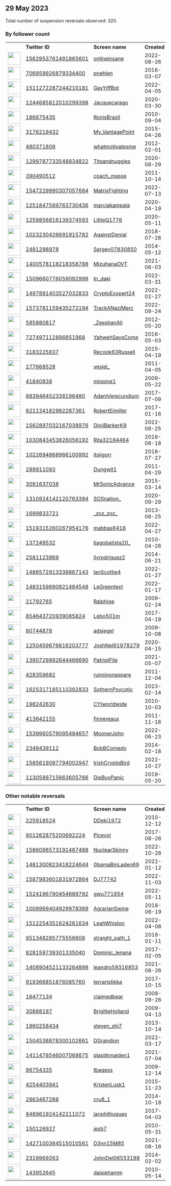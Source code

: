 
## 29 May 2023
Total number of suspension reversals observed: 320.

### By follower count
<table><tr><th></th><th align="left">Twitter ID</th><th align="left">Screen name</th>
<th align="left">Created</th><th align="left">Status</th><th align="left">Suspended</th><th align="left">Followers</th>
<tr><td><a href="https://pbs.twimg.com/profile_images/1566254807391899648/li8AG-mb_normal.jpg"><img src="https://pbs.twimg.com/profile_images/1566254807391899648/li8AG-mb_normal.jpg" width="40px" height="40px" align="center"/></a></td><td><a href="https://twitter.com/intent/user?user_id=1562953761491865601">1562953761491865601</a></td><td><a href="https://twitter.com/onlineinsane">onlineinsane</a></td><td>2022-08-26</td><td align="center"></td><td>2023-03-29</td><td>82943</td></tr>
<tr><td><a href="https://pbs.twimg.com/profile_images/738763172119646208/8dMk8M4N_normal.jpg"><img src="https://pbs.twimg.com/profile_images/738763172119646208/8dMk8M4N_normal.jpg" width="40px" height="40px" align="center"/></a></td><td><a href="https://twitter.com/intent/user?user_id=706959926879334400">706959926879334400</a></td><td><a href="https://twitter.com/pnehlen">pnehlen</a></td><td>2016-03-07</td><td align="center"></td><td></td><td>51172</td></tr>
<tr><td><a href="https://pbs.twimg.com/profile_images/1512173238536732678/B6b8BQ_b_normal.jpg"><img src="https://pbs.twimg.com/profile_images/1512173238536732678/B6b8BQ_b_normal.jpg" width="40px" height="40px" align="center"/></a></td><td><a href="https://twitter.com/intent/user?user_id=1511272287244210181">1511272287244210181</a></td><td><a href="https://twitter.com/GayYiffBot">GayYiffBot</a></td><td>2022-04-05</td><td align="center"></td><td>2023-05-22</td><td>15900</td></tr>
<tr><td><a href="https://pbs.twimg.com/profile_images/1429988240673624064/mev0-yAr_normal.jpg"><img src="https://pbs.twimg.com/profile_images/1429988240673624064/mev0-yAr_normal.jpg" width="40px" height="40px" align="center"/></a></td><td><a href="https://twitter.com/intent/user?user_id=1244685812010299398">1244685812010299398</a></td><td><a href="https://twitter.com/Jacquecarago">Jacquecarago</a></td><td>2020-03-30</td><td align="center"></td><td>2022-06-17</td><td>13384</td></tr>
<tr><td><a href="https://pbs.twimg.com/profile_images/1467972106717736971/_y63R2mN_normal.jpg"><img src="https://pbs.twimg.com/profile_images/1467972106717736971/_y63R2mN_normal.jpg" width="40px" height="40px" align="center"/></a></td><td><a href="https://twitter.com/intent/user?user_id=186675435">186675435</a></td><td><a href="https://twitter.com/RonisBrazil">RonisBrazil</a></td><td>2010-09-04</td><td align="center"></td><td>2022-12-02</td><td>13381</td></tr>
<tr><td><a href="https://pbs.twimg.com/profile_images/1667191496997744640/h90Y10ve_normal.jpg"><img src="https://pbs.twimg.com/profile_images/1667191496997744640/h90Y10ve_normal.jpg" width="40px" height="40px" align="center"/></a></td><td><a href="https://twitter.com/intent/user?user_id=3176219432">3176219432</a></td><td><a href="https://twitter.com/My_VantagePoint">My_VantagePoint</a></td><td>2015-04-26</td><td align="center"></td><td>2023-03-10</td><td>13018</td></tr>
<tr><td><a href="https://pbs.twimg.com/profile_images/826616765547425792/BWm61MBV_normal.jpg"><img src="https://pbs.twimg.com/profile_images/826616765547425792/BWm61MBV_normal.jpg" width="40px" height="40px" align="center"/></a></td><td><a href="https://twitter.com/intent/user?user_id=480371809">480371809</a></td><td><a href="https://twitter.com/whatmotivatesme">whatmotivatesme</a></td><td>2012-02-01</td><td align="center"></td><td>2023-03-27</td><td>12911</td></tr>
<tr><td><a href="https://pbs.twimg.com/profile_images/1358108063081848832/w1IhbFG1_normal.jpg"><img src="https://pbs.twimg.com/profile_images/1358108063081848832/w1IhbFG1_normal.jpg" width="40px" height="40px" align="center"/></a></td><td><a href="https://twitter.com/intent/user?user_id=1299787733548834822">1299787733548834822</a></td><td><a href="https://twitter.com/Titsandnuggies">Titsandnuggies</a></td><td>2020-08-29</td><td align="center"></td><td></td><td>11505</td></tr>
<tr><td><a href="https://pbs.twimg.com/profile_images/1587322006/Coach_normal.jpg"><img src="https://pbs.twimg.com/profile_images/1587322006/Coach_normal.jpg" width="40px" height="40px" align="center"/></a></td><td><a href="https://twitter.com/intent/user?user_id=390490512">390490512</a></td><td><a href="https://twitter.com/coach_masse">coach_masse</a></td><td>2011-10-14</td><td align="center"></td><td></td><td>11345</td></tr>
<tr><td><a href="https://pbs.twimg.com/profile_images/1607864015547408386/jQ6GqiPr_normal.jpg"><img src="https://pbs.twimg.com/profile_images/1607864015547408386/jQ6GqiPr_normal.jpg" width="40px" height="40px" align="center"/></a></td><td><a href="https://twitter.com/intent/user?user_id=1547229990307057664">1547229990307057664</a></td><td><a href="https://twitter.com/MatrixFighting">MatrixFighting</a></td><td>2022-07-13</td><td align="center"></td><td>2023-03-26</td><td>10559</td></tr>
<tr><td><a href="https://pbs.twimg.com/profile_images/1288552079351599104/aR55rsma_normal.jpg"><img src="https://pbs.twimg.com/profile_images/1288552079351599104/aR55rsma_normal.jpg" width="40px" height="40px" align="center"/></a></td><td><a href="https://twitter.com/intent/user?user_id=1251847599763730436">1251847599763730436</a></td><td><a href="https://twitter.com/marciakampala">marciakampala</a></td><td>2020-04-19</td><td align="center"></td><td>2022-07-13</td><td>10367</td></tr>
<tr><td><a href="https://pbs.twimg.com/profile_images/1663143478539190273/cyI_2vMW_normal.jpg"><img src="https://pbs.twimg.com/profile_images/1663143478539190273/cyI_2vMW_normal.jpg" width="40px" height="40px" align="center"/></a></td><td><a href="https://twitter.com/intent/user?user_id=1259856816139374593">1259856816139374593</a></td><td><a href="https://twitter.com/LittleQ1776">LittleQ1776</a></td><td>2020-05-11</td><td align="center"></td><td></td><td>9474</td></tr>
<tr><td><a href="https://pbs.twimg.com/profile_images/1041373962083749889/z4ZinKCs_normal.jpg"><img src="https://pbs.twimg.com/profile_images/1041373962083749889/z4ZinKCs_normal.jpg" width="40px" height="40px" align="center"/></a></td><td><a href="https://twitter.com/intent/user?user_id=1023230426691915782">1023230426691915782</a></td><td><a href="https://twitter.com/AgainstDenial">AgainstDenial</a></td><td>2018-07-28</td><td align="center"></td><td></td><td>9015</td></tr>
<tr><td><a href="https://pbs.twimg.com/profile_images/1620102605648105479/hvtT8xgi_normal.jpg"><img src="https://pbs.twimg.com/profile_images/1620102605648105479/hvtT8xgi_normal.jpg" width="40px" height="40px" align="center"/></a></td><td><a href="https://twitter.com/intent/user?user_id=2491298978">2491298978</a></td><td><a href="https://twitter.com/Sergey07830850">Sergey07830850</a></td><td>2014-05-12</td><td align="center"></td><td>2023-02-28</td><td>8987</td></tr>
<tr><td><a href="https://pbs.twimg.com/profile_images/1668651711639048194/glZfsgE6_normal.jpg"><img src="https://pbs.twimg.com/profile_images/1668651711639048194/glZfsgE6_normal.jpg" width="40px" height="40px" align="center"/></a></td><td><a href="https://twitter.com/intent/user?user_id=1400578118218358788">1400578118218358788</a></td><td><a href="https://twitter.com/MizuhanaOVT">MizuhanaOVT</a></td><td>2021-06-03</td><td align="center"></td><td>2023-04-20</td><td>6801</td></tr>
<tr><td><a href="https://pbs.twimg.com/profile_images/1646855618337165312/4N1ZNlSg_normal.jpg"><img src="https://pbs.twimg.com/profile_images/1646855618337165312/4N1ZNlSg_normal.jpg" width="40px" height="40px" align="center"/></a></td><td><a href="https://twitter.com/intent/user?user_id=1509660776059092998">1509660776059092998</a></td><td><a href="https://twitter.com/tn_daki">tn_daki</a></td><td>2022-03-31</td><td align="center"></td><td>2023-04-26</td><td>6200</td></tr>
<tr><td><a href="https://pbs.twimg.com/profile_images/1640661771328299013/geZB6VxJ_normal.jpg"><img src="https://pbs.twimg.com/profile_images/1640661771328299013/geZB6VxJ_normal.jpg" width="40px" height="40px" align="center"/></a></td><td><a href="https://twitter.com/intent/user?user_id=1497891403527032833">1497891403527032833</a></td><td><a href="https://twitter.com/CryptoExxpert24">CryptoExxpert24</a></td><td>2022-02-27</td><td align="center"></td><td>2023-05-27</td><td>5621</td></tr>
<tr><td><a href="https://pbs.twimg.com/profile_images/1573781896533872641/w9Gz4v09_normal.jpg"><img src="https://pbs.twimg.com/profile_images/1573781896533872641/w9Gz4v09_normal.jpg" width="40px" height="40px" align="center"/></a></td><td><a href="https://twitter.com/intent/user?user_id=1573781159435272194">1573781159435272194</a></td><td><a href="https://twitter.com/TrackANaziMerc">TrackANaziMerc</a></td><td>2022-09-24</td><td align="center"></td><td>2023-01-24</td><td>5136</td></tr>
<tr><td><a href="https://pbs.twimg.com/profile_images/1104262239282974720/k4xBZNJo_normal.jpg"><img src="https://pbs.twimg.com/profile_images/1104262239282974720/k4xBZNJo_normal.jpg" width="40px" height="40px" align="center"/></a></td><td><a href="https://twitter.com/intent/user?user_id=585880817">585880817</a></td><td><a href="https://twitter.com/_ZeeshanAli">_ZeeshanAli</a></td><td>2012-05-20</td><td align="center"></td><td>2022-12-10</td><td>4892</td></tr>
<tr><td><a href="https://pbs.twimg.com/profile_images/1037710481262358528/abdhmDid_normal.jpg"><img src="https://pbs.twimg.com/profile_images/1037710481262358528/abdhmDid_normal.jpg" width="40px" height="40px" align="center"/></a></td><td><a href="https://twitter.com/intent/user?user_id=727497112896851968">727497112896851968</a></td><td><a href="https://twitter.com/YahwehSaysCome">YahwehSaysCome</a></td><td>2016-05-03</td><td align="center"></td><td></td><td>4793</td></tr>
<tr><td><a href="https://pbs.twimg.com/profile_images/883738450968682498/qlXI9vZS_normal.jpg"><img src="https://pbs.twimg.com/profile_images/883738450968682498/qlXI9vZS_normal.jpg" width="40px" height="40px" align="center"/></a></td><td><a href="https://twitter.com/intent/user?user_id=3183225837">3183225837</a></td><td><a href="https://twitter.com/Recook63Russell">Recook63Russell</a></td><td>2015-04-19</td><td align="center"></td><td>2022-11-30</td><td>4506</td></tr>
<tr><td><a href="https://pbs.twimg.com/profile_images/1645086073641480192/qvsFMlZw_normal.jpg"><img src="https://pbs.twimg.com/profile_images/1645086073641480192/qvsFMlZw_normal.jpg" width="40px" height="40px" align="center"/></a></td><td><a href="https://twitter.com/intent/user?user_id=277668528">277668528</a></td><td><a href="https://twitter.com/vesiel_">vesiel_</a></td><td>2011-04-05</td><td align="center"></td><td>2023-05-28</td><td>4238</td></tr>
<tr><td><a href="https://pbs.twimg.com/profile_images/1408514389892861952/i_Of-XZ6_normal.jpg"><img src="https://pbs.twimg.com/profile_images/1408514389892861952/i_Of-XZ6_normal.jpg" width="40px" height="40px" align="center"/></a></td><td><a href="https://twitter.com/intent/user?user_id=41840838">41840838</a></td><td><a href="https://twitter.com/miopine1">miopine1</a></td><td>2009-05-22</td><td align="center">🔒</td><td>2022-10-29</td><td>3954</td></tr>
<tr><td><a href="https://pbs.twimg.com/profile_images/1665230548116316166/BMSheGTA_normal.jpg"><img src="https://pbs.twimg.com/profile_images/1665230548116316166/BMSheGTA_normal.jpg" width="40px" height="40px" align="center"/></a></td><td><a href="https://twitter.com/intent/user?user_id=883946452338196480">883946452338196480</a></td><td><a href="https://twitter.com/AdamVerecundium">AdamVerecundium</a></td><td>2017-07-09</td><td align="center"></td><td></td><td>3728</td></tr>
<tr><td><a href="https://pbs.twimg.com/profile_images/1206955578062495745/fZhpm9aw_normal.jpg"><img src="https://pbs.twimg.com/profile_images/1206955578062495745/fZhpm9aw_normal.jpg" width="40px" height="40px" align="center"/></a></td><td><a href="https://twitter.com/intent/user?user_id=821134182982287361">821134182982287361</a></td><td><a href="https://twitter.com/RobertEimiller">RobertEimiller</a></td><td>2017-01-16</td><td align="center"></td><td>2022-07-31</td><td>3299</td></tr>
<tr><td><a href="https://pbs.twimg.com/profile_images/1639861317011136512/p8l-kYL8_normal.jpg"><img src="https://pbs.twimg.com/profile_images/1639861317011136512/p8l-kYL8_normal.jpg" width="40px" height="40px" align="center"/></a></td><td><a href="https://twitter.com/intent/user?user_id=1562897032167038976">1562897032167038976</a></td><td><a href="https://twitter.com/DiojiBarkerK9">DiojiBarkerK9</a></td><td>2022-08-25</td><td align="center"></td><td>2023-05-19</td><td>3109</td></tr>
<tr><td><a href="https://pbs.twimg.com/profile_images/1220057909373087744/7X4XU_NL_normal.jpg"><img src="https://pbs.twimg.com/profile_images/1220057909373087744/7X4XU_NL_normal.jpg" width="40px" height="40px" align="center"/></a></td><td><a href="https://twitter.com/intent/user?user_id=1030843453826056192">1030843453826056192</a></td><td><a href="https://twitter.com/Rita32184464">Rita32184464</a></td><td>2018-08-18</td><td align="center"></td><td>2023-03-14</td><td>3002</td></tr>
<tr><td><a href="https://pbs.twimg.com/profile_images/1657694395225763841/3NEBmf6f_normal.jpg"><img src="https://pbs.twimg.com/profile_images/1657694395225763841/3NEBmf6f_normal.jpg" width="40px" height="40px" align="center"/></a></td><td><a href="https://twitter.com/intent/user?user_id=1022694868966100992">1022694868966100992</a></td><td><a href="https://twitter.com/itsiigorr">itsiigorr</a></td><td>2018-07-27</td><td align="center"></td><td>2023-04-03</td><td>2621</td></tr>
<tr><td><a href="https://pbs.twimg.com/profile_images/1239298284310671371/N2AlI7u0_normal.jpg"><img src="https://pbs.twimg.com/profile_images/1239298284310671371/N2AlI7u0_normal.jpg" width="40px" height="40px" align="center"/></a></td><td><a href="https://twitter.com/intent/user?user_id=289911093">289911093</a></td><td><a href="https://twitter.com/Dungwit1">Dungwit1</a></td><td>2011-04-29</td><td align="center">👋</td><td>2022-07-12</td><td>2341</td></tr>
<tr><td><a href="https://pbs.twimg.com/profile_images/1329795411507367942/PyN4zsoq_normal.jpg"><img src="https://pbs.twimg.com/profile_images/1329795411507367942/PyN4zsoq_normal.jpg" width="40px" height="40px" align="center"/></a></td><td><a href="https://twitter.com/intent/user?user_id=3091637038">3091637038</a></td><td><a href="https://twitter.com/MrSonicAdvance">MrSonicAdvance</a></td><td>2015-03-14</td><td align="center"></td><td>2023-05-28</td><td>2082</td></tr>
<tr><td><a href="https://pbs.twimg.com/profile_images/1465922291406147585/9FZ6-yan_normal.jpg"><img src="https://pbs.twimg.com/profile_images/1465922291406147585/9FZ6-yan_normal.jpg" width="40px" height="40px" align="center"/></a></td><td><a href="https://twitter.com/intent/user?user_id=1310924142120763394">1310924142120763394</a></td><td><a href="https://twitter.com/SOSnation_">SOSnation_</a></td><td>2020-09-29</td><td align="center"></td><td>2023-04-13</td><td>2054</td></tr>
<tr><td><a href="https://pbs.twimg.com/profile_images/1662921049019764737/xC5Bp2HI_normal.jpg"><img src="https://pbs.twimg.com/profile_images/1662921049019764737/xC5Bp2HI_normal.jpg" width="40px" height="40px" align="center"/></a></td><td><a href="https://twitter.com/intent/user?user_id=1699833721">1699833721</a></td><td><a href="https://twitter.com/_zoz_zoz_">_zoz_zoz_</a></td><td>2013-08-25</td><td align="center"></td><td>2022-03-09</td><td>2047</td></tr>
<tr><td><a href="https://pbs.twimg.com/profile_images/1641884892416954370/OpW3_IRq_normal.jpg"><img src="https://pbs.twimg.com/profile_images/1641884892416954370/OpW3_IRq_normal.jpg" width="40px" height="40px" align="center"/></a></td><td><a href="https://twitter.com/intent/user?user_id=1519315260267954176">1519315260267954176</a></td><td><a href="https://twitter.com/mabbas6418">mabbas6418</a></td><td>2022-04-27</td><td align="center"></td><td>2023-05-16</td><td>1872</td></tr>
<tr><td><a href="https://pbs.twimg.com/profile_images/1508077808526020611/-n78haR1_normal.jpg"><img src="https://pbs.twimg.com/profile_images/1508077808526020611/-n78haR1_normal.jpg" width="40px" height="40px" align="center"/></a></td><td><a href="https://twitter.com/intent/user?user_id=137249532">137249532</a></td><td><a href="https://twitter.com/tiagobatista20_">tiagobatista20_</a></td><td>2010-04-26</td><td align="center"></td><td>2022-03-31</td><td>1866</td></tr>
<tr><td><a href="https://pbs.twimg.com/profile_images/1542319049408913409/qA2PVNYy_normal.jpg"><img src="https://pbs.twimg.com/profile_images/1542319049408913409/qA2PVNYy_normal.jpg" width="40px" height="40px" align="center"/></a></td><td><a href="https://twitter.com/intent/user?user_id=2581123969">2581123969</a></td><td><a href="https://twitter.com/ilyrodriguez2">ilyrodriguez2</a></td><td>2014-06-21</td><td align="center"></td><td>2022-07-09</td><td>1824</td></tr>
<tr><td><a href="https://pbs.twimg.com/profile_images/1668051237810634752/EVPtey4W_normal.jpg"><img src="https://pbs.twimg.com/profile_images/1668051237810634752/EVPtey4W_normal.jpg" width="40px" height="40px" align="center"/></a></td><td><a href="https://twitter.com/intent/user?user_id=1486572913339867143">1486572913339867143</a></td><td><a href="https://twitter.com/IanScottie4">IanScottie4</a></td><td>2022-01-27</td><td align="center"></td><td>2023-05-18</td><td>1803</td></tr>
<tr><td><a href="https://pbs.twimg.com/profile_images/1520019779955920897/JkGf96GL_normal.jpg"><img src="https://pbs.twimg.com/profile_images/1520019779955920897/JkGf96GL_normal.jpg" width="40px" height="40px" align="center"/></a></td><td><a href="https://twitter.com/intent/user?user_id=1483159690821484548">1483159690821484548</a></td><td><a href="https://twitter.com/LeGreentext">LeGreentext</a></td><td>2022-01-17</td><td align="center">👋</td><td>2022-10-19</td><td>1713</td></tr>
<tr><td><a href="https://pbs.twimg.com/profile_images/832458657107283971/RKF2OLp9_normal.jpg"><img src="https://pbs.twimg.com/profile_images/832458657107283971/RKF2OLp9_normal.jpg" width="40px" height="40px" align="center"/></a></td><td><a href="https://twitter.com/intent/user?user_id=21792765">21792765</a></td><td><a href="https://twitter.com/Ralphige">Ralphige</a></td><td>2009-02-24</td><td align="center"></td><td></td><td>1671</td></tr>
<tr><td><a href="https://pbs.twimg.com/profile_images/1662066348103716865/HXYAKLlG_normal.jpg"><img src="https://pbs.twimg.com/profile_images/1662066348103716865/HXYAKLlG_normal.jpg" width="40px" height="40px" align="center"/></a></td><td><a href="https://twitter.com/intent/user?user_id=854643720939085824">854643720939085824</a></td><td><a href="https://twitter.com/Lebo501m">Lebo501m</a></td><td>2017-04-19</td><td align="center"></td><td>2023-02-23</td><td>1641</td></tr>
<tr><td><a href="https://pbs.twimg.com/profile_images/614609961587376128/oHFYkJTe_normal.jpg"><img src="https://pbs.twimg.com/profile_images/614609961587376128/oHFYkJTe_normal.jpg" width="40px" height="40px" align="center"/></a></td><td><a href="https://twitter.com/intent/user?user_id=80744878">80744878</a></td><td><a href="https://twitter.com/adsiegel">adsiegel</a></td><td>2009-10-08</td><td align="center"></td><td>2023-01-30</td><td>1610</td></tr>
<tr><td><a href="https://pbs.twimg.com/profile_images/1291202277005357057/dxIqY1Qi_normal.jpg"><img src="https://pbs.twimg.com/profile_images/1291202277005357057/dxIqY1Qi_normal.jpg" width="40px" height="40px" align="center"/></a></td><td><a href="https://twitter.com/intent/user?user_id=1250459676816203777">1250459676816203777</a></td><td><a href="https://twitter.com/JoshNel91978279">JoshNel91978279</a></td><td>2020-04-15</td><td align="center"></td><td></td><td>1602</td></tr>
<tr><td><a href="https://pbs.twimg.com/profile_images/1390730028581859329/_Vsh53ry_normal.jpg"><img src="https://pbs.twimg.com/profile_images/1390730028581859329/_Vsh53ry_normal.jpg" width="40px" height="40px" align="center"/></a></td><td><a href="https://twitter.com/intent/user?user_id=1390729892644466690">1390729892644466690</a></td><td><a href="https://twitter.com/PatriotFile">PatriotFile</a></td><td>2021-05-07</td><td align="center"></td><td></td><td>1566</td></tr>
<tr><td><a href="https://pbs.twimg.com/profile_images/1662802099904692227/9iumIluk_normal.jpg"><img src="https://pbs.twimg.com/profile_images/1662802099904692227/9iumIluk_normal.jpg" width="40px" height="40px" align="center"/></a></td><td><a href="https://twitter.com/intent/user?user_id=428359682">428359682</a></td><td><a href="https://twitter.com/runninonaspare">runninonaspare</a></td><td>2011-12-04</td><td align="center"></td><td>2023-05-25</td><td>1543</td></tr>
<tr><td><a href="https://pbs.twimg.com/profile_images/1664147738269818881/YM_cAApq_normal.jpg"><img src="https://pbs.twimg.com/profile_images/1664147738269818881/YM_cAApq_normal.jpg" width="40px" height="40px" align="center"/></a></td><td><a href="https://twitter.com/intent/user?user_id=1625317185110392833">1625317185110392833</a></td><td><a href="https://twitter.com/SothernPsycotic">SothernPsycotic</a></td><td>2023-02-14</td><td align="center"></td><td>2023-04-17</td><td>1532</td></tr>
<tr><td><a href="https://pbs.twimg.com/profile_images/1267567501396844544/yjcw1UVa_normal.jpg"><img src="https://pbs.twimg.com/profile_images/1267567501396844544/yjcw1UVa_normal.jpg" width="40px" height="40px" align="center"/></a></td><td><a href="https://twitter.com/intent/user?user_id=198242630">198242630</a></td><td><a href="https://twitter.com/CYIworldwide">CYIworldwide</a></td><td>2010-10-03</td><td align="center"></td><td>2022-05-27</td><td>1481</td></tr>
<tr><td><a href="https://pbs.twimg.com/profile_images/1524785517178462210/uqkrAZs6_normal.jpg"><img src="https://pbs.twimg.com/profile_images/1524785517178462210/uqkrAZs6_normal.jpg" width="40px" height="40px" align="center"/></a></td><td><a href="https://twitter.com/intent/user?user_id=413642155">413642155</a></td><td><a href="https://twitter.com/finnereaux">finnereaux</a></td><td>2011-11-16</td><td align="center"></td><td>2023-02-06</td><td>1461</td></tr>
<tr><td><a href="https://pbs.twimg.com/profile_images/1539962871114739715/j1lGVcxr_normal.png"><img src="https://pbs.twimg.com/profile_images/1539962871114739715/j1lGVcxr_normal.png" width="40px" height="40px" align="center"/></a></td><td><a href="https://twitter.com/intent/user?user_id=1539960579095494657">1539960579095494657</a></td><td><a href="https://twitter.com/MoonerJohn">MoonerJohn</a></td><td>2022-06-23</td><td align="center"></td><td>2022-10-25</td><td>1460</td></tr>
<tr><td><a href="https://pbs.twimg.com/profile_images/1200191126184972290/hU2-rtu5_normal.jpg"><img src="https://pbs.twimg.com/profile_images/1200191126184972290/hU2-rtu5_normal.jpg" width="40px" height="40px" align="center"/></a></td><td><a href="https://twitter.com/intent/user?user_id=2349439112">2349439112</a></td><td><a href="https://twitter.com/BobBComedy">BobBComedy</a></td><td>2014-02-18</td><td align="center"></td><td></td><td>1410</td></tr>
<tr><td><a href="https://pbs.twimg.com/profile_images/1614431661906599936/tjEtaFK-_normal.jpg"><img src="https://pbs.twimg.com/profile_images/1614431661906599936/tjEtaFK-_normal.jpg" width="40px" height="40px" align="center"/></a></td><td><a href="https://twitter.com/intent/user?user_id=1585619097794002947">1585619097794002947</a></td><td><a href="https://twitter.com/IrishCryptoBird">IrishCryptoBird</a></td><td>2022-10-27</td><td align="center"></td><td>2023-01-15</td><td>1344</td></tr>
<tr><td><a href="https://pbs.twimg.com/profile_images/1668623401433563136/W5PQ2cS8_normal.jpg"><img src="https://pbs.twimg.com/profile_images/1668623401433563136/W5PQ2cS8_normal.jpg" width="40px" height="40px" align="center"/></a></td><td><a href="https://twitter.com/intent/user?user_id=1130589715663605766">1130589715663605766</a></td><td><a href="https://twitter.com/DipBuyPanic">DipBuyPanic</a></td><td>2019-05-20</td><td align="center"></td><td>2022-05-09</td><td>1324</td></tr>
</table>

### Other notable reversals
<table><tr><th></th><th align="left">Twitter ID</th><th align="left">Screen name</th>
<th align="left">Created</th><th align="left">Status</th><th align="left">Suspended</th><th align="left">Followers</th>
<tr><td><a href="https://pbs.twimg.com/profile_images/1523317594866003969/tg0HwZyz_normal.jpg"><img src="https://pbs.twimg.com/profile_images/1523317594866003969/tg0HwZyz_normal.jpg" width="40px" height="40px" align="center"/></a></td><td><a href="https://twitter.com/intent/user?user_id=225918524">225918524</a></td><td><a href="https://twitter.com/DDeki1972">DDeki1972</a></td><td>2010-12-12</td><td align="center"></td><td>2023-05-25</td><td>476</td></tr>
<tr><td><a href="https://pbs.twimg.com/profile_images/901523159441997824/cGlgC9sv_normal.jpg"><img src="https://pbs.twimg.com/profile_images/901523159441997824/cGlgC9sv_normal.jpg" width="40px" height="40px" align="center"/></a></td><td><a href="https://twitter.com/intent/user?user_id=901262875200692224">901262875200692224</a></td><td><a href="https://twitter.com/Picevol">Picevol</a></td><td>2017-08-26</td><td align="center"></td><td>2023-05-27</td><td>824</td></tr>
<tr><td><a href="https://pbs.twimg.com/profile_images/1663926512981274624/PaVmauLW_normal.jpg"><img src="https://pbs.twimg.com/profile_images/1663926512981274624/PaVmauLW_normal.jpg" width="40px" height="40px" align="center"/></a></td><td><a href="https://twitter.com/intent/user?user_id=1586098573191487488">1586098573191487488</a></td><td><a href="https://twitter.com/NuclearSkinny">NuclearSkinny</a></td><td>2022-10-28</td><td align="center"></td><td>2023-05-27</td><td>946</td></tr>
<tr><td><a href="https://pbs.twimg.com/profile_images/1500600388659126278/IfGBWqVi_normal.jpg"><img src="https://pbs.twimg.com/profile_images/1500600388659126278/IfGBWqVi_normal.jpg" width="40px" height="40px" align="center"/></a></td><td><a href="https://twitter.com/intent/user?user_id=1481300823418224644">1481300823418224644</a></td><td><a href="https://twitter.com/0bamaBinLaden69">0bamaBinLaden69</a></td><td>2022-01-12</td><td align="center"></td><td>2022-07-27</td><td>14</td></tr>
<tr><td><a href="https://pbs.twimg.com/profile_images/1593589684088758272/fIFcC1GS_normal.jpg"><img src="https://pbs.twimg.com/profile_images/1593589684088758272/fIFcC1GS_normal.jpg" width="40px" height="40px" align="center"/></a></td><td><a href="https://twitter.com/intent/user?user_id=1587983601831972864">1587983601831972864</a></td><td><a href="https://twitter.com/DJ77742">DJ77742</a></td><td>2022-11-03</td><td align="center">🔒</td><td>2022-12-16</td><td>8</td></tr>
<tr><td><a href="https://pbs.twimg.com/profile_images/1539276106737541122/ZVFGQQJO_normal.jpg"><img src="https://pbs.twimg.com/profile_images/1539276106737541122/ZVFGQQJO_normal.jpg" width="40px" height="40px" align="center"/></a></td><td><a href="https://twitter.com/intent/user?user_id=1524196790454689792">1524196790454689792</a></td><td><a href="https://twitter.com/gwu771954">gwu771954</a></td><td>2022-05-11</td><td align="center"></td><td>2023-05-28</td><td>315</td></tr>
<tr><td><a href="https://pbs.twimg.com/profile_images/1622787615849345024/YFXm7zXO_normal.jpg"><img src="https://pbs.twimg.com/profile_images/1622787615849345024/YFXm7zXO_normal.jpg" width="40px" height="40px" align="center"/></a></td><td><a href="https://twitter.com/intent/user?user_id=1008969404929978369">1008969404929978369</a></td><td><a href="https://twitter.com/AgrarianSwine">AgrarianSwine</a></td><td>2018-06-19</td><td align="center"></td><td>2023-03-27</td><td>10</td></tr>
<tr><td><a href="https://pbs.twimg.com/profile_images/1627443162276057089/5h0ysoKw_normal.jpg"><img src="https://pbs.twimg.com/profile_images/1627443162276057089/5h0ysoKw_normal.jpg" width="40px" height="40px" align="center"/></a></td><td><a href="https://twitter.com/intent/user?user_id=1512254351624261634">1512254351624261634</a></td><td><a href="https://twitter.com/LeahWhiston">LeahWhiston</a></td><td>2022-04-08</td><td align="center"></td><td>2023-03-03</td><td>839</td></tr>
<tr><td><a href="https://pbs.twimg.com/profile_images/1575222287527182340/w0ryOFbH_normal.jpg"><img src="https://pbs.twimg.com/profile_images/1575222287527182340/w0ryOFbH_normal.jpg" width="40px" height="40px" align="center"/></a></td><td><a href="https://twitter.com/intent/user?user_id=951348285775556608">951348285775556608</a></td><td><a href="https://twitter.com/straight_path_1">straight_path_1</a></td><td>2018-01-11</td><td align="center"></td><td>2023-05-20</td><td>80</td></tr>
<tr><td><a href="https://pbs.twimg.com/profile_images/1222080199921225728/ClcoLgQu_normal.jpg"><img src="https://pbs.twimg.com/profile_images/1222080199921225728/ClcoLgQu_normal.jpg" width="40px" height="40px" align="center"/></a></td><td><a href="https://twitter.com/intent/user?user_id=828159739301335040">828159739301335040</a></td><td><a href="https://twitter.com/Dominic_lenana">Dominic_lenana</a></td><td>2017-02-05</td><td align="center"></td><td>2022-12-02</td><td>33</td></tr>
<tr><td><a href="https://pbs.twimg.com/profile_images/1408905261423661057/yvxePIlA_normal.jpg"><img src="https://pbs.twimg.com/profile_images/1408905261423661057/yvxePIlA_normal.jpg" width="40px" height="40px" align="center"/></a></td><td><a href="https://twitter.com/intent/user?user_id=1408904521133264898">1408904521133264898</a></td><td><a href="https://twitter.com/leandro59316853">leandro59316853</a></td><td>2021-06-26</td><td align="center"></td><td>2023-01-28</td><td>11</td></tr>
<tr><td><a href="https://pbs.twimg.com/profile_images/1663614653950316548/pilOG1UR_normal.jpg"><img src="https://pbs.twimg.com/profile_images/1663614653950316548/pilOG1UR_normal.jpg" width="40px" height="40px" align="center"/></a></td><td><a href="https://twitter.com/intent/user?user_id=919366851876085760">919366851876085760</a></td><td><a href="https://twitter.com/terraristikka">terraristikka</a></td><td>2017-10-15</td><td align="center">🔒</td><td>2023-05-28</td><td>164</td></tr>
<tr><td><a href="https://pbs.twimg.com/profile_images/936273115784581121/_4RWnoLs_normal.jpg"><img src="https://pbs.twimg.com/profile_images/936273115784581121/_4RWnoLs_normal.jpg" width="40px" height="40px" align="center"/></a></td><td><a href="https://twitter.com/intent/user?user_id=16477134">16477134</a></td><td><a href="https://twitter.com/claimedbear">claimedbear</a></td><td>2008-09-26</td><td align="center">🔒</td><td>2022-12-18</td><td>11</td></tr>
<tr><td><a href="https://pbs.twimg.com/profile_images/701622171114733568/GGhL3n0H_normal.jpg"><img src="https://pbs.twimg.com/profile_images/701622171114733568/GGhL3n0H_normal.jpg" width="40px" height="40px" align="center"/></a></td><td><a href="https://twitter.com/intent/user?user_id=30888197">30888197</a></td><td><a href="https://twitter.com/BrigitteHolland">BrigitteHolland</a></td><td>2009-04-13</td><td align="center"></td><td>2023-04-05</td><td>50</td></tr>
<tr><td><a href="https://pbs.twimg.com/profile_images/1638616522846502913/2S3M93Ud_normal.jpg"><img src="https://pbs.twimg.com/profile_images/1638616522846502913/2S3M93Ud_normal.jpg" width="40px" height="40px" align="center"/></a></td><td><a href="https://twitter.com/intent/user?user_id=1960258434">1960258434</a></td><td><a href="https://twitter.com/steven_shi7">steven_shi7</a></td><td>2013-10-14</td><td align="center"></td><td>2023-04-20</td><td>1</td></tr>
<tr><td><a href="https://pbs.twimg.com/profile_images/1601918722867953666/az6LfUw4_normal.jpg"><img src="https://pbs.twimg.com/profile_images/1601918722867953666/az6LfUw4_normal.jpg" width="40px" height="40px" align="center"/></a></td><td><a href="https://twitter.com/intent/user?user_id=1504538878300102661">1504538878300102661</a></td><td><a href="https://twitter.com/DGrandion">DGrandion</a></td><td>2022-03-17</td><td align="center"></td><td>2023-04-10</td><td>338</td></tr>
<tr><td><a href="https://pbs.twimg.com/profile_images/1550467783036739585/xpBXMpkp_normal.jpg"><img src="https://pbs.twimg.com/profile_images/1550467783036739585/xpBXMpkp_normal.jpg" width="40px" height="40px" align="center"/></a></td><td><a href="https://twitter.com/intent/user?user_id=1411478546007068675">1411478546007068675</a></td><td><a href="https://twitter.com/plastikmaiden1">plastikmaiden1</a></td><td>2021-07-04</td><td align="center"></td><td>2022-10-07</td><td>331</td></tr>
<tr><td><a href="https://pbs.twimg.com/profile_images/1663091232925536256/0h2VYtK-_normal.jpg"><img src="https://pbs.twimg.com/profile_images/1663091232925536256/0h2VYtK-_normal.jpg" width="40px" height="40px" align="center"/></a></td><td><a href="https://twitter.com/intent/user?user_id=96754335">96754335</a></td><td><a href="https://twitter.com/tbagess">tbagess</a></td><td>2009-12-14</td><td align="center"></td><td>2022-12-02</td><td>138</td></tr>
<tr><td><a href="https://pbs.twimg.com/profile_images/1525650251209752576/jszGfbmQ_normal.jpg"><img src="https://pbs.twimg.com/profile_images/1525650251209752576/jszGfbmQ_normal.jpg" width="40px" height="40px" align="center"/></a></td><td><a href="https://twitter.com/intent/user?user_id=4254403941">4254403941</a></td><td><a href="https://twitter.com/KristenLusk1">KristenLusk1</a></td><td>2015-11-23</td><td align="center"></td><td>2023-03-27</td><td>29</td></tr>
<tr><td><a href="https://pbs.twimg.com/profile_images/1666259727813165056/estvByDG_normal.jpg"><img src="https://pbs.twimg.com/profile_images/1666259727813165056/estvByDG_normal.jpg" width="40px" height="40px" align="center"/></a></td><td><a href="https://twitter.com/intent/user?user_id=2863467288">2863467288</a></td><td><a href="https://twitter.com/cru8_1">cru8_1</a></td><td>2014-10-18</td><td align="center"></td><td>2022-12-19</td><td>945</td></tr>
<tr><td><a href="https://pbs.twimg.com/profile_images/1585295948757860352/bY9f-JM4_normal.jpg"><img src="https://pbs.twimg.com/profile_images/1585295948757860352/bY9f-JM4_normal.jpg" width="40px" height="40px" align="center"/></a></td><td><a href="https://twitter.com/intent/user?user_id=848961924142211072">848961924142211072</a></td><td><a href="https://twitter.com/janphilhugues">janphilhugues</a></td><td>2017-04-03</td><td align="center">🔒</td><td>2023-01-30</td><td>7</td></tr>
<tr><td><a href="https://pbs.twimg.com/profile_images/1455219034815873041/c5ya4HsB_normal.jpg"><img src="https://pbs.twimg.com/profile_images/1455219034815873041/c5ya4HsB_normal.jpg" width="40px" height="40px" align="center"/></a></td><td><a href="https://twitter.com/intent/user?user_id=150126927">150126927</a></td><td><a href="https://twitter.com/jesb7">jesb7</a></td><td>2010-05-31</td><td align="center"></td><td>2023-03-19</td><td>10</td></tr>
<tr><td><a href="https://pbs.twimg.com/profile_images/1525259099356729344/X0s5lR7B_normal.jpg"><img src="https://pbs.twimg.com/profile_images/1525259099356729344/X0s5lR7B_normal.jpg" width="40px" height="40px" align="center"/></a></td><td><a href="https://twitter.com/intent/user?user_id=1427100384515010561">1427100384515010561</a></td><td><a href="https://twitter.com/D3nn15M85">D3nn15M85</a></td><td>2021-08-16</td><td align="center"></td><td>2023-04-19</td><td>16</td></tr>
<tr><td><a href="https://pbs.twimg.com/profile_images/1653439875478175745/vV7AL_a9_normal.jpg"><img src="https://pbs.twimg.com/profile_images/1653439875478175745/vV7AL_a9_normal.jpg" width="40px" height="40px" align="center"/></a></td><td><a href="https://twitter.com/intent/user?user_id=2319969263">2319969263</a></td><td><a href="https://twitter.com/JohnDel06553198">JohnDel06553198</a></td><td>2014-02-02</td><td align="center"></td><td>2023-05-10</td><td>5</td></tr>
<tr><td><a href="https://abs.twimg.com/sticky/default_profile_images/default_profile_normal.png"><img src="https://abs.twimg.com/sticky/default_profile_images/default_profile_normal.png" width="40px" height="40px" align="center"/></a></td><td><a href="https://twitter.com/intent/user?user_id=143952645">143952645</a></td><td><a href="https://twitter.com/daisiehamm">daisiehamm</a></td><td>2010-05-14</td><td align="center"></td><td>2023-03-02</td><td>6</td></tr>
</table>
